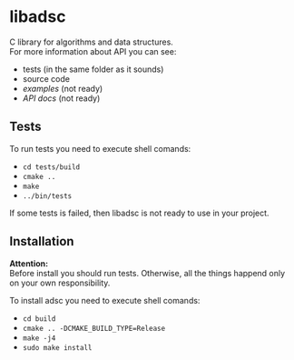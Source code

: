 # libadsc

C library for algorithms and data structures.  
For more information about API you can see:
 * tests (in the same folder as it sounds)
 * source code
 * *examples* (not ready)
 * *API docs* (not ready)

## Tests

To run tests you need to execute shell comands:
 * `cd tests/build`
 * `cmake ..`
 * `make`
 * `../bin/tests`

If some tests is failed, then libadsc is not ready to use in your project.

## Installation

**Attention:**  
Before install you should run tests. Otherwise, all the things happend only on your own responsibility.

To install adsc you need to execute shell comands:
 * `cd build`
 * `cmake .. -DCMAKE_BUILD_TYPE=Release`
 * `make -j4`
 * `sudo make install`